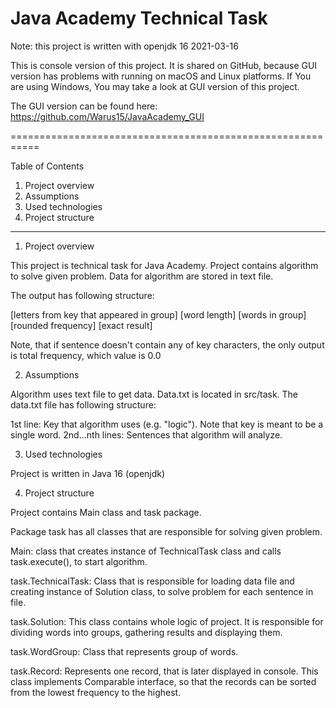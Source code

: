 # Java Academy Technical Task

Note: this project is written with openjdk 16 2021-03-16

This is console version of this project. It is shared on GitHub, because GUI version has problems with running on macOS and Linux platforms. If You are using Windows, You may take a look at GUI version of this project.

The GUI version can be found here: https://github.com/Warus15/JavaAcademy_GUI

===========================================================

Table of Contents

1. Project overview
2. Assumptions
3. Used technologies
4. Project structure

---

1. Project overview

This project is technical task for Java Academy. Project contains algorithm to solve given problem. Data for algorithm are stored in text file.

The output has following structure:

[letters from key that appeared in group] [word length] [words in group] [rounded frequency] [exact result]

Note, that if sentence doesn't contain any of key characters, the only output is total frequency, which value is 0.0

2. Assumptions

Algorithm uses text file to get data. Data.txt is located in src/task. The data.txt file has following structure:

1st line: Key that algorithm uses (e.g. "logic"). Note that key is meant to be a single word.
2nd...nth lines: Sentences that algorithm will analyze.

3. Used technologies

Project is written in Java 16 (openjdk)

4. Project structure

Project contains Main class and task package.

Package task has all classes that are responsible for solving given problem.

Main: class that creates instance of TechnicalTask class and calls task.execute(), to start algorithm.

task.TechnicalTask: Class that is responsible for loading data file and creating instance of Solution class, to solve problem for each sentence in file.

task.Solution: This class contains whole logic of project. It is responsible for dividing words into groups, gathering results and displaying them.

task.WordGroup: Class that represents group of words.

task.Record: Represents one record, that is later displayed in console. This class implements Comparable interface, so that the records can be sorted from the lowest frequency to the highest.
